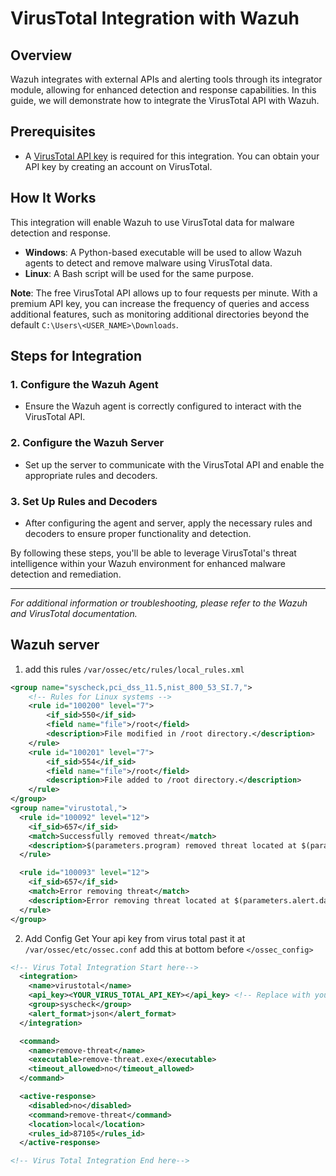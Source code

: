# VirusTotal Integration with Wazuh

## Overview
Wazuh integrates with external APIs and alerting tools through its integrator module, allowing for enhanced detection and response capabilities. In this guide, we will demonstrate how to integrate the VirusTotal API with Wazuh.

## Prerequisites
- A [VirusTotal API key](https://www.virustotal.com/gui/) is required for this integration. You can obtain your API key by creating an account on VirusTotal.

## How It Works
This integration will enable Wazuh to use VirusTotal data for malware detection and response.

- **Windows**: A Python-based executable will be used to allow Wazuh agents to detect and remove malware using VirusTotal data.
- **Linux**: A Bash script will be used for the same purpose.

**Note**: The free VirusTotal API allows up to four requests per minute. With a premium API key, you can increase the frequency of queries and access additional features, such as monitoring additional directories beyond the default `C:\Users\<USER_NAME>\Downloads`.

## Steps for Integration

### 1. Configure the Wazuh Agent
- Ensure the Wazuh agent is correctly configured to interact with the VirusTotal API.

### 2. Configure the Wazuh Server
- Set up the server to communicate with the VirusTotal API and enable the appropriate rules and decoders.

### 3. Set Up Rules and Decoders
- After configuring the agent and server, apply the necessary rules and decoders to ensure proper functionality and detection.

By following these steps, you'll be able to leverage VirusTotal's threat intelligence within your Wazuh environment for enhanced malware detection and remediation.

---

*For additional information or troubleshooting, please refer to the Wazuh and VirusTotal documentation.*

## Wazuh server
1. add this rules `/var/ossec/etc/rules/local_rules.xml`

```xml
<group name="syscheck,pci_dss_11.5,nist_800_53_SI.7,">
    <!-- Rules for Linux systems -->
    <rule id="100200" level="7">
        <if_sid>550</if_sid>
        <field name="file">/root</field>
        <description>File modified in /root directory.</description>
    </rule>
    <rule id="100201" level="7">
        <if_sid>554</if_sid>
        <field name="file">/root</field>
        <description>File added to /root directory.</description>
    </rule>
</group>
<group name="virustotal,">
  <rule id="100092" level="12">
    <if_sid>657</if_sid>
    <match>Successfully removed threat</match>
    <description>$(parameters.program) removed threat located at $(parameters.alert.data.virustotal.source.file)</description>
  </rule>

  <rule id="100093" level="12">
    <if_sid>657</if_sid>
    <match>Error removing threat</match>
    <description>Error removing threat located at $(parameters.alert.data.virustotal.source.file)</description>
  </rule>
</group>
```
2. Add Config Get Your api key from virus total past it at `/var/ossec/etc/ossec.conf` add this at bottom before `</ossec_config>`

```xml
<!-- Virus Total Integration Start here-->
  <integration>
    <name>virustotal</name>
    <api_key><YOUR_VIRUS_TOTAL_API_KEY></api_key> <!-- Replace with your VirusTotal API key -->
    <group>syscheck</group>
    <alert_format>json</alert_format>
  </integration>

  <command>
    <name>remove-threat</name>
    <executable>remove-threat.exe</executable>
    <timeout_allowed>no</timeout_allowed>
  </command>

  <active-response>
    <disabled>no</disabled>
    <command>remove-threat</command>
    <location>local</location>
    <rules_id>87105</rules_id>
  </active-response>

<!-- Virus Total Integration End here-->
```
